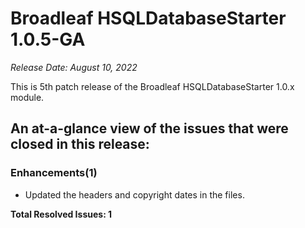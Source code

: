 # Broadleaf HSQLDatabaseStarter 1.0.5-GA

_Release Date: August 10, 2022_

This is 5th patch release of the Broadleaf HSQLDatabaseStarter 1.0.x module.

## An at-a-glance view of the issues that were closed in this release:

### Enhancements(1)
- Updated the headers and copyright dates in the files.


**Total Resolved Issues: 1**
